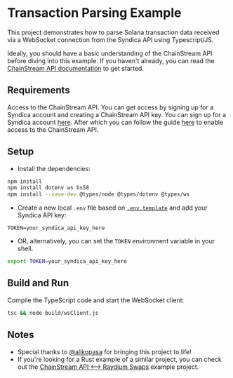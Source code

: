 # Transaction Parsing Example

This project demonstrates how to parse Solana transaction data received via a WebSocket connection from the Syndica API using Typescript/JS. 

Ideally, you should have a basic understanding of the ChainStream API before diving into this example. If you haven't already, you can read the [ChainStream API documentation](https://docs.syndica.io/platform/chainstream-api) to get started.

## Requirements

Access to the ChainStream API. You can get access by signing up for a Syndica account and creating a ChainStream API key. You can sign up for a Syndica account [here](https://app.syndica.io/signup). After which you can follow the guide [here](https://docs.syndica.io/platform/chainstream-api) to enable access to the ChainStream API.

## Setup

- Install the dependencies:
```sh
npm install
npm install dotenv ws bs58
npm install --save-dev @types/node @types/dotenv @types/ws
```

- Create a new local `.env` file based on [`.env.template`](.env.template) and add your Syndica API key:
```
TOKEN=your_syndica_api_key_here
```

- OR, alternatively, you can set the `TOKEN` environment variable in your shell.
```sh
export TOKEN=your_syndica_api_key_here
```

## Build and Run

Compile the TypeScript code and start the WebSocket client:

```sh
tsc && node build/wsClient.js
```

## Notes

- Special thanks to [@alikopasa](https://github.com/alikopasa) for bringing this project to life!
- If you're looking for a Rust example of a similar project, you can check out the [ChainStream API <--> Raydium Swaps](https://github.com/prestonsn/chainstream-raydium-swaps) example project.
